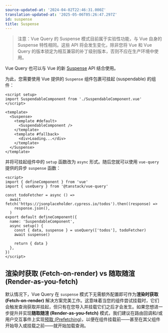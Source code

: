 ```yaml
---
source-updated-at: '2024-04-02T22:46:31.000Z'
translation-updated-at: '2025-05-06T05:26:47.297Z'
id: suspense
title: Suspense
---
```


> 注意：Vue Query 的 Suspense 模式目前属于实验性功能，与 Vue 自身的 Suspense 特性相同。这些 API 将会发生变化，除非您将 Vue 和 Vue Query 的版本锁定为相互兼容的补丁级别版本，否则不应在生产环境中使用。

Vue Query 也可以与 Vue 的新 [Suspense](https://vuejs.org/guide/built-ins/suspense.html) API 结合使用。

为此，您需要使用 Vue 提供的 `Suspense` 组件包裹可挂起 (suspendable) 的组件：

```vue
<script setup>
import SuspendableComponent from './SuspendableComponent.vue'
</script>

<template>
  <Suspense>
    <template #default>
      <SuspendableComponent />
    </template>
    <template #fallback>
      <div>Loading...</div>
    </template>
  </Suspense>
</template>
```

并将可挂起组件中的 `setup` 函数改为 `async` 形式。随后您就可以使用 `vue-query` 提供的异步 `suspense` 函数：

```vue
<script>
import { defineComponent } from 'vue'
import { useQuery } from '@tanstack/vue-query'

const todoFetcher = async () =>
  await fetch('https://jsonplaceholder.cypress.io/todos').then((response) =>
    response.json(),
  )
export default defineComponent({
  name: 'SuspendableComponent',
  async setup() {
    const { data, suspense } = useQuery(['todos'], todoFetcher)
    await suspense()

    return { data }
  },
})
</script>
```

## 渲染时获取 (Fetch-on-render) vs 随取随渲 (Render-as-you-fetch)

默认情况下，Vue Query 在 `suspense` 模式下无需额外配置即可作为**渲染时获取 (Fetch-on-render)** 解决方案完美工作。这意味着当您的组件尝试挂载时，它们会触发查询获取并挂起，但只有在您导入并挂载它们之后才会发生。如果您想进一步提升并实现**随取随渲 (Render-as-you-fetch)** 模式，我们建议在路由回调和/或用户交互事件上实现[预取 (Prefetching)](../prefetching)，以便在组件挂载前——甚至在其父组件开始导入或挂载之前——就开始加载查询。
